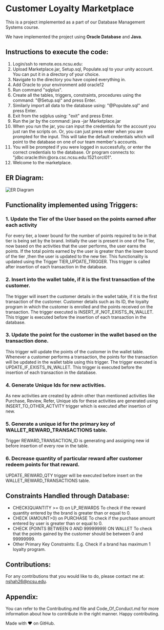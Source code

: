 # Customer Loyalty Marketplace
This is a project implemented as a part of our Database Management Systems course.

We have implemented the project using **Oracle Database** and **Java**.



## Instructions to execute the code:

1. Login/ssh to remote.eos.ncsu.edu:
2. Upload Marketplace.jar, Setup.sql, Populate.sql to your unity account. You can put it in a directory of your choice.
3. Navigate to the directory you have copied everything in.
4. Add Oracle to your environment  add oracle12
5. Run command "sqlplus".
6. Create all the tables, triggers, constraints, procedures using the command: "@Setup.sql" and press Enter.
7. Similarly import all data to the database using: "@Populate.sql" and press Enter.
8. Exit from the sqlplus using: "exit" and press Enter.
9. Run the jar by the command: java -jar Marketplace.jar
10. When you run the jar, you can input the credentials for the account you just ran the scripts on. 
Or, you can just press enter when you are prompted for the input. This will take the default credentials which will point to the database on one of our team member's accounts.
11. You will be prompted if you were logged in successfully, or enter the correct credentials to the database. Or program connects to: "jdbc:oracle:thin:@ora.csc.ncsu.edu:1521:orcl01". 
12. Welcome to the marketplace.

## ER Diagram:

![ER Diagram](https://user-images.githubusercontent.com/40118578/146626502-bd250e88-694d-4a40-a45a-e6344b32c4ae.jpg)



## Functionality implemented using Triggers:
### 1.	Update the Tier of the User based on the points earned after each activity
For every tier, a lower bound for the number of points required to be in that tier is being set by the brand. Initially the user is present in one of the Tier, now based on the activities that the user performs, the user earns the points. If the total points earned by the user is greater than the lower bound of the tier ,then the user is updated to the new tier. This functionality is updated using the Trigger TIER_UPDATE_TRIGGER. This trigger is called after insertion of each transaction in the database.
### 2.	Insert into the wallet table, if it is the first transaction of the customer.
The trigger will insert the customer details in the wallet table, if it is the first transaction of the customer. Customer details such as its ID, the loyalty program in which the customer is enrolled and the points received on the transaction. The trigger executed is INSERT_IF_NOT_EXISTS_IN_WALLET. This trigger is executed before the insertion of each transaction in the database.
### 3.	 Update the point for the customer in the wallet based on the transaction done.
This trigger will update the points of the customer in the wallet table. Whenever a customer performs a transaction, the points for the transaction will be updated in the wallet table using this trigger. The trigger executed is  UPDATE_IF_EXISTS_IN_WALLET.
This trigger is executed before the insertion of each transaction in the database.
### 4.	Generate Unique Ids for new activities.
As new activities are created by admin other than mentioned activities like Purchase, Review, Refer, Unique ids for these activities are generated using INSERT_TO_OTHER_ACTVITY trigger which is executed after insertion of new.
### 5.	Generate a unique id for the primary key of WALLET_REWARD_TRANSACTIONS table.
Trigger REWARD_TRANSACTION_ID is generating and assigning new id before insertion of every row in the table.
### 6.	Decrease quantity of particular reward after customer redeem points for that reward.
UPDATE_REWARD_QTY trigger will be executed before insert on the WALLET_REWARD_TRANSACTIONS table.

## Constraints Handled through Database:
*	CHECK(QUANTITY >= 0) on LP_REWARDS 
To check if the reward quantity entered by the brand is greater than or equal to 0. 
*	CHECK (AMOUNT>0) on PURCHASE
To check if the purchase amount entered by user is greater than or equal to 0.
*	CHECK (POINTS BETWEEN 0 AND 99999999) ON WALLET
 To check that the points gained by the customer should be between 0 and 99999999.
*	Other Primary Key  Constraints:
E.g. Check if a brand has maximum 1 loyalty program.

## Contributions:
For any contributions that you would like to do, please contact me at: nshah26@ncsu.edu.


## Appendix:

You can refer to the Contributing.md file and Code_Of_Conduct.md for more information about how to contribute in the right manner. Happy contributing.

Made with ❤️ on GitHub.
